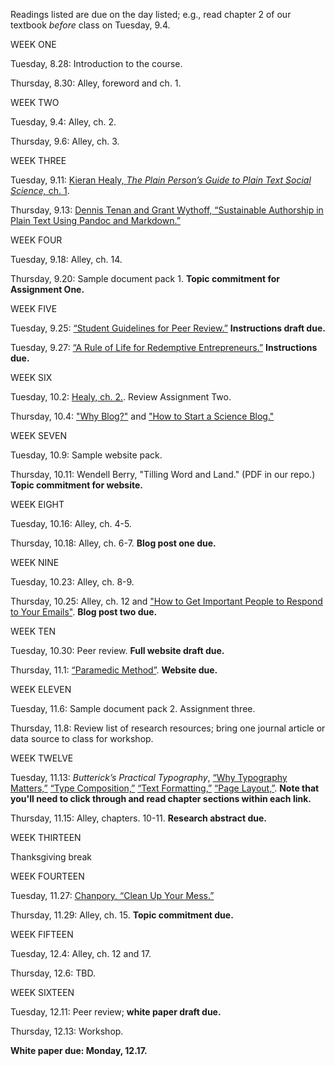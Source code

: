 Readings listed are due on the day listed; e.g., read chapter 2 of our textbook *before* class on Tuesday, 9.4.

WEEK ONE

Tuesday, 8.28: Introduction to the course.

Thursday, 8.30: Alley, foreword and ch. 1.

WEEK TWO

Tuesday, 9.4: Alley, ch. 2.

Thursday, 9.6: Alley, ch. 3.

WEEK THREE

Tuesday, 9.11: [Kieran Healy, *The Plain Person’s Guide to Plain Text Social Science,* ch. 1](http://plain-text.co/).

Thursday, 9.13: [Dennis Tenan and Grant Wythoff, “Sustainable Authorship in Plain Text Using Pandoc and Markdown.”](https://programminghistorian.org/en/lessons/sustainable-authorship-in-plain-text-using-pandoc-and-markdown)

WEEK FOUR

Tuesday, 9.18: Alley, ch. 14.

Thursday, 9.20: Sample document pack 1. **Topic commitment for Assignment One.**

WEEK FIVE

Tuesday, 9.25: [“Student Guidelines for Peer Review.”](https://serc.carleton.edu/sp/library/peerreview/tips.html) **Instructions draft due.**

Tuesday, 9.27: [“A Rule of Life for Redemptive Entrepreneurs.”](https://rule.praxislabs.org/) **Instructions due.**

WEEK SIX

Tuesday, 10.2: [Healy, ch. 2.](http://plain-text.co/keep-a-record.html). Review Assignment Two.

Thursday, 10.4: ["Why Blog?"](https://blog.hubspot.com/marketing/the-benefits-of-business-blogging-ht) and ["How to Start a Science Blog."](https://www.theguardian.com/science/2014/apr/17/science-blog-wellcome-trust-writing-prize)

WEEK SEVEN

Tuesday, 10.9: Sample website pack.  

Thursday, 10.11: Wendell Berry, "Tilling Word and Land." (PDF in our repo.) **Topic commitment for website.**

WEEK EIGHT

Tuesday, 10.16: Alley, ch. 4-5. 

Thursday, 10.18: Alley, ch. 6-7. **Blog post one due.**

WEEK NINE

Tuesday, 10.23: Alley, ch. 8-9.

Thursday, 10.25: Alley, ch. 12 and ["How to Get Important People to Respond to Your Emails"](https://qz.com/97281/the-secrets-to-getting-important-people-to-email-you-back/). **Blog post two due.**

WEEK TEN

Tuesday, 10.30: Peer review. **Full website draft due.**

Thursday, 11.1: [“Paramedic Method”](https://owl.purdue.edu/owl/general_writing/academic_writing/paramedic_method.html). **Website due.**

WEEK ELEVEN

Tuesday, 11.6: Sample document pack 2. Assignment three. 

Thursday, 11.8: Review list of research resources; bring one journal article or data source to class for workshop.

WEEK TWELVE

Tuesday, 11.13: *Butterick’s Practical Typography*, [“Why Typography Matters,”](https://practicaltypography.com/why-typography-matters.html) [“Type Composition,”](https://practicaltypography.com/type-composition.html) [“Text Formatting,”](https://practicaltypography.com/text-formatting.html) [“Page Layout,”](https://practicaltypography.com/page-layout.html). **Note that you'll need to click through and read chapter sections within each link.**

Thursday, 11.15: Alley, chapters. 10-11. **Research abstract due.**

WEEK THIRTEEN

Thanksgiving break

WEEK FOURTEEN

Tuesday, 11.27: [Chanpory, “Clean Up Your Mess.”](http://www.visualmess.com/)

Thursday, 11.29: Alley, ch. 15. **Topic commitment due.**

WEEK FIFTEEN

Tuesday, 12.4: Alley, ch. 12 and 17.

Thursday, 12.6: TBD.

WEEK SIXTEEN

Tuesday, 12.11: Peer review; **white paper draft due.**

Thursday, 12.13: Workshop. 

**White paper due: Monday, 12.17.**
